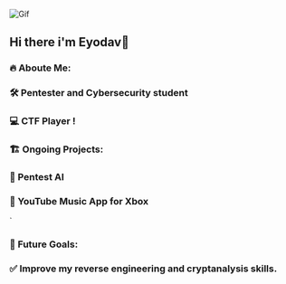 ![Gif](https://media1.giphy.com/media/v1.Y2lkPTc5MGI3NjExbHlhcGt2MGZyNGU3bnNhandrOGg1bzhtbWdoenQ2dHdzY29rbHNraCZlcD12MV9pbnRlcm5hbF9naWZfYnlfaWQmY3Q9Zw/EaEWuES5SDSpcnOlRt/giphy.gif)


## Hi there i'm Eyodav👋 


### 🔥 Aboute Me:

### 🛠  Pentester and Cybersecurity student
### 💻 CTF Player !

### 🏗️ Ongoing Projects:

### 🚀 Pentest AI
### 🎵 YouTube Music App for Xbox

`
### 🎯 Future Goals:
### ✅ Improve my reverse engineering and cryptanalysis skills.
